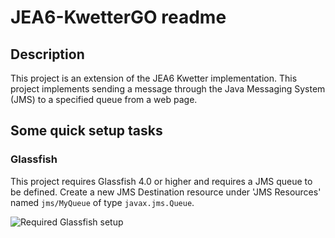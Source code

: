 # JEA6-KwetterGO readme
## Description
This project is an extension of the JEA6 Kwetter implementation. This project implements sending a message through the Java Messaging System (JMS) to a specified queue from a web page.

## Some quick setup tasks
### Glassfish
This project requires Glassfish 4.0 or higher and requires a JMS queue to be defined.
Create a new JMS Destination resource under 'JMS Resources' named `jms/MyQueue` of type `javax.jms.Queue`.

![Required Glassfish setup](https://cloud.githubusercontent.com/assets/2842901/15634130/defccf26-25bc-11e6-83db-c64d2bcd58de.PNG)
